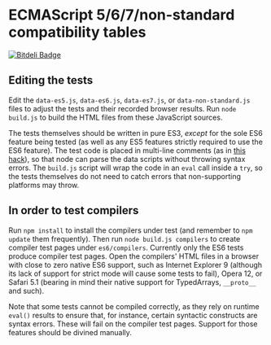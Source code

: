 ECMAScript 5/6/7/non-standard compatibility tables
==================================================

[![Bitdeli Badge](https://d2weczhvl823v0.cloudfront.net/kangax/es5-compat-table/trend.png)](https://bitdeli.com/free "Bitdeli Badge")

Editing the tests
-----------------

Edit the `data-es5.js`, `data-es6.js`, `data-es7.js`, or `data-non-standard.js` files to adjust the tests and their recorded browser results. Run `node build.js` to build the HTML files from these JavaScript sources.

The tests themselves should be written in pure ES3, *except* for the sole ES6 feature being tested (as well as any ES5 features strictly required to use the ES6 feature). The test code is placed in multi-line comments (as in [this hack](http://tomasz.janczuk.org/2013/05/multi-line-strings-in-javascript-and.html)), so that node can parse the data scripts without throwing syntax errors. The `build.js` script will wrap the code in an `eval` call inside a `try`, so the tests themselves do not need to catch errors that non-supporting platforms may throw.

In order to test compilers
-----------------

Run `npm install` to install the compilers under test (and remember to `npm update` them frequently).
Then run `node build.js compilers` to create compiler test pages under `es6/compilers`. Currently only the ES6 tests produce compiler test pages.
Open the compilers' HTML files in a browser with close to zero native ES6 support, such as Internet Explorer 9 (although its lack of support for strict mode will cause some tests to fail), Opera 12, or Safari 5.1 (bearing in mind their native support for TypedArrays, `__proto__` and such).

Note that some tests cannot be compiled correctly, as they rely on runtime `eval()` results to ensure that, for instance, certain syntactic constructs are syntax errors. These will fail on the compiler test pages. Support for those features should be divined manually.
